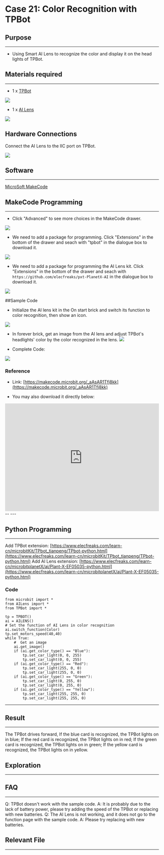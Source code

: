 # Case 21: Color Recognition with TPBot 

## Purpose
---
- Using Smart AI Lens to recognize the color and display it on the head lights of TPBot. 

## Materials required

---

- 1 x [TPBot](https://www.elecfreaks.com/tpbot.html)

![](./images/TPBot_tianpeng_case_20_01.png)

- 1 x  [AI Lens](https://www.elecfreaks.com/elecfreaks-smart-ai-lens-kit.html)

![](./images/TPBot_tianpeng_case_20_02.png)





## Hardware Connections

Connect the AI Lens to the IIC port on TPBot. 

![](./images/TPBot_tianpeng_case_19_03.png)

## Software 

---

[MicroSoft MakeCode](https://makecode.microbit.org/#)


## MakeCode Programming

---


- Click "Advanced" to see more choices in the MakeCode drawer. 

![](./images/TPBot_tianpeng_case_20_04.png)

- We need to add a package for programming. Click "Extensions" in the bottom of the drawer and seach with "tpbot" in the dialogue box to download it.  

![](./images/TPBot_tianpeng_case_20_05.png)

- We need to add a package for programming the AI Lens kit. Click "Extensions" in the bottom of the drawer and seach with `https://github.com/elecfreaks/pxt-PlanetX-AI` in the dialogue box to download it.  

![](./images/TPBot_tianpeng_case_20_06.png)



##Sample Code

- Initialize the AI lens kit in the On start brick and switch its function to color recognition, then show an icon. 

![](./images/TPBot_tianpeng_case_21_07.png)

- In forever brick, get an image from the AI lens and adjust TPBot's headlights' color by the color recognized in the lens. 
![](./images/TPBot_tianpeng_case_21_08.png)

- Complete Code:

![](./images/TPBot_tianpeng_case_21_09.png)



### Reference
- Link: [https://makecode.microbit.org/_aAsAR1Tfj8kk](https://makecode.microbit.org/_aAsAR1Tfj8kk)

- You may also download it directly below:

<div style="position:relative;height:0;padding-bottom:70%;overflow:hidden;"><iframe style="position:absolute;top:0;left:0;width:100%;height:100%;" src="https://makecode.microbit.org/#pub:_aAsAR1Tfj8kk" frameborder="0" sandbox="allow-popups allow-forms allow-scripts allow-same-origin"></iframe></div>  
--
---


## Python Programming
---
Add TPBot extension: [https://www.elecfreaks.com/learn-cn/microbitKit/TPbot_tianpeng/TPbot-python.html](https://www.elecfreaks.com/learn-cn/microbitKit/TPbot_tianpeng/TPbot-python.html)
Add AI Lens extension: [https://www.elecfreaks.com/learn-cn/microbitplanetX/ai/Plant-X-EF05035-python.html](https://www.elecfreaks.com/learn-cn/microbitplanetX/ai/Plant-X-EF05035-python.html)

### Code

```
from microbit import *
from AILens import *
from TPBot import *

tp = TPBOT()
ai = AILENS()
# Set the function of AI Lens in color recognition
ai.switch_function(Color)
tp.set_motors_speed(40,40)
while True:
    #  Get an image
    ai.get_image()
    if (ai.get_color_type() == "Blue"):
        tp.set_car_light(0, 0, 255)
        tp.set_car_light(0, 0, 255)
    if (ai.get_color_type() == "Red"):
        tp.set_car_light(255, 0, 0)
        tp.set_car_light(255, 0, 0)
    if (ai.get_color_type() == "Green"):
        tp.set_car_light(0, 255, 0)
        tp.set_car_light(0, 255, 0)
    if (ai.get_color_type() == "Yellow"):
        tp.set_car_light(255, 255, 0)
        tp.set_car_light(255, 255, 0)     
```


---
## Result
---
The TPBot drives forward,
If the blue card is recognized, the TPBot lights on in blue;
If the red card is recognized, the TPBot lights on in red;
If the green card is recognized, the TPBot lights on in green;
If the yellow card is recognized, the TPBot lights on in yellow.


## Exploration
---


## FAQ
---
Q: TPBot doesn't work with the sample code. 
A: It is probably due to the lack of battery power, please try adding the speed of the TPBot or replacing with new batteries. 
Q: The AI Lens is not working,  and it does not go to the function page with the sample code. 
A: Please try replacing with new batteries. 

## Relevant File
---

